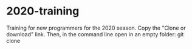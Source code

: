 # 2020-training
Training for new programmers for the 2020 season.
Copy the "Clone or download" link. Then, in the command line open in an empty folder: git clone <cloning link>
